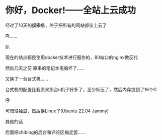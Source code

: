 # 你好，Docker!——全站上云成功

经过了10天的摸~~索~~鱼，终于把所有的网站都垒上云了

呼......

趴

现在的站点都是使用docker技术进行服务的，80端口的nginx做反代

然后几天之前 原来的笔记本电脑坏了......

又换了一台台式机......

台式机的配置比我原来那台u机子好多了，至少标压了，然后内存提到了16个G

呼

可惜没独显，然后换Linux了(Ubuntu 22.04 Jammy)

其他的话

后面把chiblog的后台和评论区搞定罢......